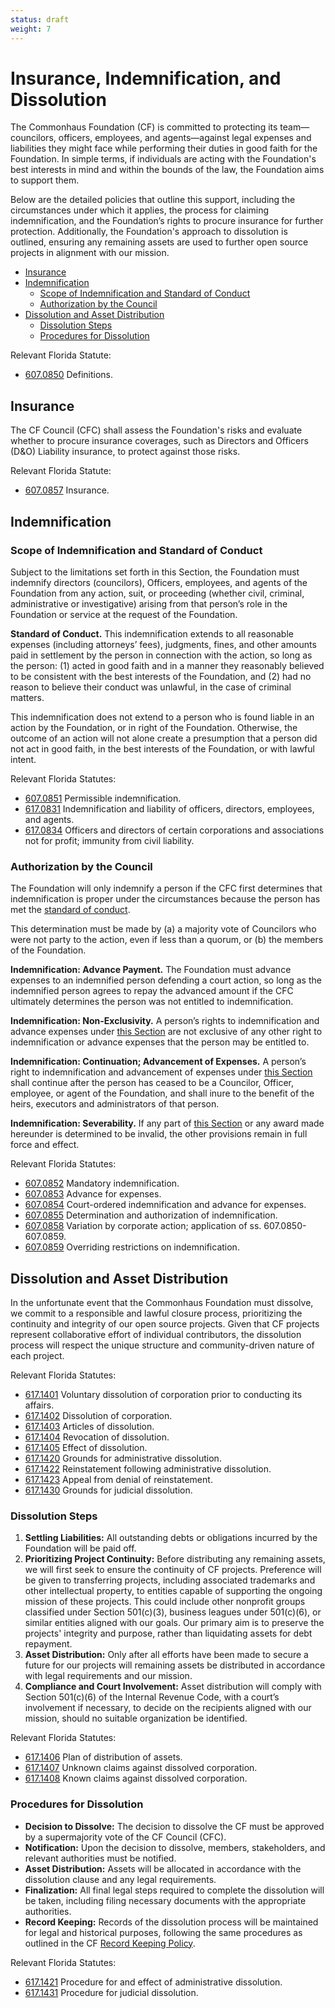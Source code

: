 ```yaml
---
status: draft
weight: 7
---
```

# Insurance, Indemnification, and Dissolution

The Commonhaus Foundation (CF) is committed to protecting its team—councilors, officers, employees, and agents—against legal expenses and liabilities they might face while performing their duties in good faith for the Foundation. In simple terms, if individuals are acting with the Foundation's best interests in mind and within the bounds of the law, the Foundation aims to support them.

Below are the detailed policies that outline this support, including the circumstances under which it applies, the process for claiming indemnification, and the Foundation’s rights to procure insurance for further protection. Additionally, the Foundation's approach to dissolution is outlined, ensuring any remaining assets are used to further open source projects in alignment with our mission.

- [Insurance](#insurance)
- [Indemnification](#indemnification)
    - [Scope of Indemnification and Standard of Conduct](#scope-of-indemnification-and-standard-of-conduct)
    - [Authorization by the Council](#authorization-by-the-council)
- [Dissolution and Asset Distribution](#dissolution-and-asset-distribution)
    - [Dissolution Steps](#dissolution-steps)
    - [Procedures for Dissolution](#procedures-for-dissolution)

Relevant Florida Statute:

- [607.0850](http://www.leg.state.fl.us/statutes/index.cfm?App_mode=Display_Statute&Search_String=&URL=0600-0699/0607/Sections/0607.0850.html) Definitions.

## Insurance

The CF Council (CFC) shall assess the Foundation's risks and evaluate whether to procure insurance coverages, such as Directors and Officers (D&O) Liability insurance, to protect against those risks.

Relevant Florida Statute:

- [607.0857](http://www.leg.state.fl.us/Statutes/index.cfm?App_mode=Display_Statute&Search_String=&URL=0600-0699/0607/Sections/0607.0857.html) Insurance.

## Indemnification

### Scope of Indemnification and Standard of Conduct

Subject to the limitations set forth in this Section,
the Foundation must indemnify directors (councilors), Officers, employees, and agents of the Foundation
from any action, suit, or proceeding (whether civil, criminal, administrative or investigative)
arising from that person’s role in the Foundation or service at the request of the Foundation.

**Standard of Conduct.**
This indemnification extends to all reasonable expenses (including attorneys’ fees), judgments, fines, and other amounts paid in settlement by the person in connection with the action, so long as the person:
(1) acted in good faith and in a manner they reasonably believed to be consistent with the best interests of the Foundation, and
(2) had no reason to believe their conduct was unlawful, in the case of criminal matters.

This indemnification does not extend to a person who is found liable in an action by the Foundation, or in right of the Foundation.
Otherwise, the outcome of an action will not alone create a presumption that a person did not act in good faith, in the best interests of the Foundation, or with lawful intent.

Relevant Florida Statutes:

- [607.0851](http://www.leg.state.fl.us/statutes/index.cfm?App_mode=Display_Statute&Search_String=&URL=0600-0699/0607/Sections/0607.0851.html) Permissible indemnification.
- [617.0831](http://www.leg.state.fl.us/Statutes/index.cfm?App_mode=Display_Statute&Search_String=&URL=0600-0699/0617/Sections/0617.0831.html) Indemnification and liability of officers, directors, employees, and agents.
- [617.0834](http://www.leg.state.fl.us/Statutes/index.cfm?App_mode=Display_Statute&Search_String=&URL=0600-0699/0617/Sections/0617.0834.html) Officers and directors of certain corporations and associations not for profit; immunity from civil liability.

### Authorization by the Council

The Foundation will only indemnify a person if the CFC first determines that indemnification is proper under the circumstances because the
person has met the [standard of conduct](#scope-of-indemnification-and-standard-of-conduct).

This determination must be made by (a) a majority vote of Councilors who were not
party to the action, even if less than a quorum, or (b) the members of the
Foundation.

**Indemnification: Advance Payment.** The Foundation must advance expenses to an
indemnified person defending a court action, so long as the indemnified person agrees to
repay the advanced amount if the CFC ultimately determines the person was not entitled
to indemnification.

**Indemnification: Non-Exclusivity.** A person’s rights to indemnification and advance
expenses under [this Section](#indemnification) are not exclusive of any other right to indemnification or advance expenses that the person may be entitled to.

**Indemnification: Continuation; Advancement of Expenses.** A person’s right to
indemnification and advancement of expenses under [this Section](#indemnification) shall continue
after the person has ceased to be a Councilor, Officer, employee, or agent of the Foundation,
and shall inure to the benefit of the heirs, executors and administrators of that person.

**Indemnification: Severability.** If any part of [this Section](#indemnification) or any award made hereunder is determined to be invalid, the other provisions remain in full force and effect.

Relevant Florida Statutes:

- [607.0852](http://www.leg.state.fl.us/statutes/index.cfm?App_mode=Display_Statute&Search_String=&URL=0600-0699/0607/Sections/0607.0852.html) Mandatory indemnification.
- [607.0853](http://www.leg.state.fl.us/statutes/index.cfm?App_mode=Display_Statute&Search_String=&URL=0600-0699/0607/Sections/0607.0853.html) Advance for expenses.
- [607.0854](http://www.leg.state.fl.us/statutes/index.cfm?App_mode=Display_Statute&Search_String=&URL=0600-0699/0607/Sections/0607.0854.html) Court-ordered indemnification and advance for expenses.
- [607.0855](http://www.leg.state.fl.us/statutes/index.cfm?App_mode=Display_Statute&Search_String=&URL=0600-0699/0607/Sections/0607.0855.html) Determination and authorization of indemnification.
- [607.0858](http://www.leg.state.fl.us/Statutes/index.cfm?App_mode=Display_Statute&Search_String=&URL=0600-0699/0607/Sections/0607.0858.html) Variation by corporate action; application of ss. 607.0850-607.0859.
- [607.0859](http://www.leg.state.fl.us/Statutes/index.cfm?App_mode=Display_Statute&Search_String=&URL=0600-0699/0607/Sections/0607.0859.html) Overriding restrictions on indemnification.

## Dissolution and Asset Distribution

In the unfortunate event that the Commonhaus Foundation must dissolve, we commit to a responsible and lawful closure process, prioritizing the continuity and integrity of our open source projects.
Given that CF projects represent collaborative effort of individual contributors, the dissolution process will respect the unique structure and community-driven nature of each project.

Relevant Florida Statutes:

- [617.1401](http://www.leg.state.fl.us/Statutes/index.cfm?App_mode=Display_Statute&Search_String=&URL=0600-0699/0617/Sections/0617.1401.html) Voluntary dissolution of corporation prior to conducting its affairs.
- [617.1402](http://www.leg.state.fl.us/Statutes/index.cfm?App_mode=Display_Statute&Search_String=&URL=0600-0699/0617/Sections/0617.1402.html) Dissolution of corporation.
- [617.1403](http://www.leg.state.fl.us/Statutes/index.cfm?App_mode=Display_Statute&Search_String=&URL=0600-0699/0617/Sections/0617.1403.html) Articles of dissolution.
- [617.1404](http://www.leg.state.fl.us/Statutes/index.cfm?App_mode=Display_Statute&Search_String=&URL=0600-0699/0617/Sections/0617.1404.html) Revocation of dissolution.
- [617.1405](http://www.leg.state.fl.us/Statutes/index.cfm?App_mode=Display_Statute&Search_String=&URL=0600-0699/0617/Sections/0617.1405.html) Effect of dissolution.
- [617.1420](http://www.leg.state.fl.us/Statutes/index.cfm?App_mode=Display_Statute&Search_String=&URL=0600-0699/0617/Sections/0617.1420.html) Grounds for administrative dissolution.
- [617.1422](http://www.leg.state.fl.us/Statutes/index.cfm?App_mode=Display_Statute&Search_String=&URL=0600-0699/0617/Sections/0617.1422.html) Reinstatement following administrative dissolution.
- [617.1423](http://www.leg.state.fl.us/Statutes/index.cfm?App_mode=Display_Statute&Search_String=&URL=0600-0699/0617/Sections/0617.1423.html) Appeal from denial of reinstatement.
- [617.1430](http://www.leg.state.fl.us/Statutes/index.cfm?App_mode=Display_Statute&Search_String=&URL=0600-0699/0617/Sections/0617.1430.html) Grounds for judicial dissolution.

### Dissolution Steps

1. **Settling Liabilities:** All outstanding debts or obligations incurred by the Foundation will be paid off.
2. **Prioritizing Project Continuity:** Before distributing any remaining assets, we will first seek to ensure the continuity of CF projects.
    Preference will be given to transferring projects, including associated trademarks and other intellectual property, to entities capable of supporting the ongoing mission of these projects. This could include other nonprofit groups classified under Section 501(c)(3), business leagues under 501(c)(6), or similar entities aligned with our goals. Our primary aim is to preserve the projects' integrity and purpose, rather than liquidating assets for debt repayment.
3. **Asset Distribution:** Only after all efforts have been made to secure a future for our projects will remaining assets be distributed in accordance with legal requirements and our mission.
4. **Compliance and Court Involvement:** Asset distribution will comply with Section 501(c)(6) of the Internal Revenue Code, with a court’s involvement if necessary, to decide on the recipients aligned with our mission, should no suitable organization be identified.

Relevant Florida Statutes:

- [617.1406](http://www.leg.state.fl.us/Statutes/index.cfm?App_mode=Display_Statute&Search_String=&URL=0600-0699/0617/Sections/0617.1406.html) Plan of distribution of assets.
- [617.1407](http://www.leg.state.fl.us/Statutes/index.cfm?App_mode=Display_Statute&Search_String=&URL=0600-0699/0617/Sections/0617.1407.html) Unknown claims against dissolved corporation.
- [617.1408](http://www.leg.state.fl.us/Statutes/index.cfm?App_mode=Display_Statute&Search_String=&URL=0600-0699/0617/Sections/0617.1408.html) Known claims against dissolved corporation.

### Procedures for Dissolution

- **Decision to Dissolve:** The decision to dissolve the CF must be approved by a supermajority vote of the CF Council (CFC).
- **Notification:** Upon the decision to dissolve, members, stakeholders, and relevant authorities must be notified.
- **Asset Distribution:** Assets will be allocated in accordance with the dissolution clause and any legal requirements.
- **Finalization:** All final legal steps required to complete the dissolution will be taken, including filing necessary documents with the appropriate authorities.
- **Record Keeping:** Records of the dissolution process will be maintained for legal and historical purposes, following the same procedures as outlined in the CF [Record Keeping Policy][record-keeping].

Relevant Florida Statutes:

- [617.1421](http://www.leg.state.fl.us/Statutes/index.cfm?App_mode=Display_Statute&Search_String=&URL=0600-0699/0617/Sections/0617.1421.html) Procedure for and effect of administrative dissolution.
- [617.1431](http://www.leg.state.fl.us/Statutes/index.cfm?App_mode=Display_Statute&Search_String=&URL=0600-0699/0617/Sections/0617.1431.html) Procedure for judicial dissolution.

[record-keeping]: ../bylaws/6-notice-records.md#record-keeping
